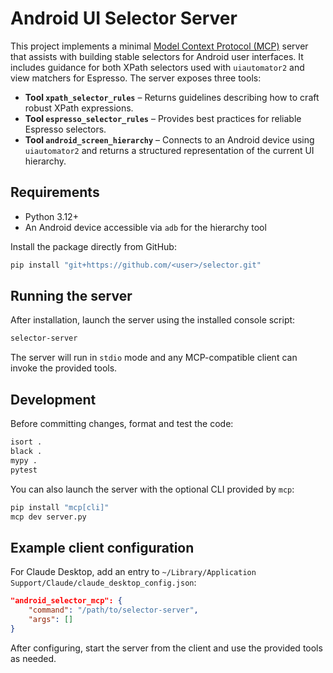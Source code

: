 # Android UI Selector Server

This project implements a minimal [Model Context Protocol (MCP)](https://github.com/modelcontextprotocol) server that assists with building stable selectors for Android user interfaces. It includes guidance for both XPath selectors used with `uiautomator2` and view matchers for Espresso. The server exposes three tools:

- **Tool `xpath_selector_rules`** – Returns guidelines describing how to craft robust XPath expressions.
- **Tool `espresso_selector_rules`** – Provides best practices for reliable Espresso selectors.
- **Tool `android_screen_hierarchy`** – Connects to an Android device using `uiautomator2` and returns a structured representation of the current UI hierarchy.

## Requirements
- Python 3.12+
- An Android device accessible via `adb` for the hierarchy tool

Install the package directly from GitHub:

```bash
pip install "git+https://github.com/<user>/selector.git"
```

## Running the server

After installation, launch the server using the installed console script:

```bash
selector-server
```

The server will run in `stdio` mode and any MCP-compatible client can invoke the provided tools.

## Development

Before committing changes, format and test the code:

```bash
isort .
black .
mypy .
pytest
```

You can also launch the server with the optional CLI provided by `mcp`:

```bash
pip install "mcp[cli]"
mcp dev server.py
```

## Example client configuration

For Claude Desktop, add an entry to `~/Library/Application Support/Claude/claude_desktop_config.json`:

```json
"android_selector_mcp": {
    "command": "/path/to/selector-server",
    "args": []
}
```

After configuring, start the server from the client and use the provided tools as needed.
